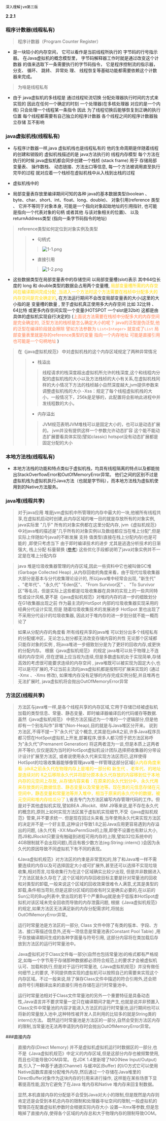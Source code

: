 `深入理解jvm第三版`

**2.2.1** 


### 程序计数器(线程私有)

>程序计数器（Program Counter Register）
- 是一块较小的内存空间， 它可以看作是当前线程所执行的
字节码的行号指示器。 在Java虚拟机的概念模型里， 字节码解释器工作时就是通过改变这个计数器
的值来选取下一条需要执行的字节码指令， 它是程序控制流的指示器， 分支、 循环、 跳转、 异常处
理、 线程恢复等基础功能都需要依赖这个计数器来完成。


>为啥是线程私有 


- 由于 java虚拟机的多线程是 通过线程轮流切换 分配处理器执行时间的方式来实现的
因此在任何一个确定的时刻 一个处理器(在多核处理器 对应的是一个内核) 只会处理一个线程某一条指令
因此 为了线程切换后能够恢复到正确的执行位置 每个线程都需要有自己独立的程序计数器  各个线程之间的程序计数器独立存储 互不影响


### java虚拟机栈(线程私有)

- 与程序计数器一样,java 虚拟机栈也是线程私有的 他的生命周期是伴随着线程的创建和销毁的 
虚拟机栈描述的是 java方法执行的 线程内存模型 每个方法在执行的时候 java虚拟机都会同步创建一个栈桢 (stack frame) 
用于 存储局部变量表、 操作数栈、 动态链接、方法出口等信息, 每一个方法被调用直至执行完毕的过程 就对应着一个栈桢在虚拟机栈中从入栈到出栈的过程


- 虚拟机栈中的 
- 局部变量表存放里编译期间可知的各种 java的基本数据类型(boolean 、byte、char、short、int、float、long、double)、
对象引用(reference 类型 、 它并不等同于对象本身, 可能是一个指向对象起始地址的引用指针, 也可能是指向一个代表对象的句柄 或者其他 与该对象相关的位置)、
以及 returnAddress类型 (指向一条字节码指令的地址)

>reference类型如何定位到对象实例及类型
> > - 句柄式 
> > >![1-1.png](noteImage/1-1.png) 
> > - 直接引用
> > > ![1-2.png](noteImage/1-2.png)

- 这些数据类型在局部变量表中的存储空间 以局部变量槽(slot)表示  其中64位长度的 long 和 double类型的数据会占用两个变量槽,
<span style="color: gold">局部变量槽所需的内存空间在编译期间完成分配 ,当进入一个方法时这个方法需要在栈桢中分配多大的内存空间是完全确定的</span>, 
在方法运行期间不会改变局部变量表的大小(这里的大小指的是 变量槽的数量 , 至于虚拟机真正使用多大内存空间 比如 32比特 、64比特 或更多内存空间实现一个变量(HOTSPOT 一个slot是32bit) 这都是由具体的虚拟机实现自行决定的)
(<span style="color: coral">上面说方法需要在栈桢中分配多大的内存空间是完全确定的, 泛型方法的栈桢是怎么确定大小的呢？ java的泛型是伪泛型,他的泛型在编译阶段就会擦除 譬如方法参数为 `List<Integer>` 就变成了`List` 局部变量表里就是存的reference类型的变量 指向一个内存地址 可能是直接引用也可能是一个句柄地址 </span>)


>在《java虚拟机规范》 中对虚拟机栈的这个内存区域规定了两种异常情况 
> > - 栈溢出  
> > > 线程请求的栈深度超出虚拟机所允许的栈深度,这个和线程内分配的虚拟机栈的大小以及方法栈桢的大小有关系,在虚拟机栈同样的大小情况下方法的栈桢越小自然深度越大,jvm提供参数来调整虚拟机栈的大小
-Xss：规定了每个线程虚拟机栈的大小，一般情况下，256k是足够的，此配置将会影响此进程中并发线程数的大小。
> > - 内存溢出 
> > > JVM规范表明JVM堆栈可以是固定大小的，也可以是动态扩展的。 jvm并没有提供这样一个参数允许动态扩容  这个能不能动态扩展要看具体实现(譬如classic) hotspot没有动态扩展都是固定分配的大小

### 本地方法栈(线程私有)
- 本地方法栈的功能和特点类似于虚拟机栈，均具有线程隔离的特点以及都能抛出StackOverflowError和OutOfMemoryError异常。
  他们之间的区别不过是虚拟机栈为虚拟机执行Java方法（也就是字节码），而本地方法栈为虚拟机使用到的Native方法服务。


### java堆(线程共享)

> 对于java应用  堆是jvm虚拟机中所管理的内存中最大的一块,他被所有线程共享,在虚拟机启动时创建,此内存区域的唯一目的就是存放所有的对象实例,
java实际里 "几乎" 所有的对象实例都在这里分配内存, jvm《虚拟机规范》中对java堆的描述是"几乎所有的对象实例以及数组都应当在堆上分配",但是实际上伴随如今java的不断发展
支持 值类型(直接在栈上分配内存)也是可能的 ,即使只考虑当下 由于即时编译技术的进步 尤其是逃逸分析技术的日渐强大, 栈上分配 标量替换 ([参考](https://www.cnblogs.com/BlueStarWei/p/9358757.html)) 这些优化手段都说明了java对象实例并不一定是在堆上分配内存


>java 堆是垃圾收集器管理的内存区域,因此一些资料中它也被叫做GC堆(Garbage Collected Heap) ,从内存回收的角度来看，由于现代垃圾收集器大部分是基本与分代收集理论设计的, 所以java堆中经常会出现,
"新生代" 、"老年代"、"永久代" "Eden区"、 "From Survivor区" 、 "To Survivor区"等名词，但是实际上这些都是垃圾收集器在具体的实现上的一些共同特性或设计风格,更不是《java虚拟机规范》对堆的内存的进一步的细致划分
在G1收集器出现之前 作为最主流的HotSpot 内部的垃圾收集器实现采用的经典分代设计实现,但是 随着垃圾收集技术的发展进步 HotSpot 里也出现了不采用分代设计的垃圾收集器,
因此对于堆内存的进一步划分就不能一概而论了 


> 如果从分配内存的角度看 所有线程共享的java堆 可以划分出多个线程私有的分配缓冲区，无论怎么划分都无法改变存储内容的共性
无论那个区域都只能存对象的实例 , 将java堆进一步细致划分是为了更好的回收内存,或更快的分配内存。
根据《java虚拟机规范》 的规定 java堆可以处于物理上不连续的内存空间 ,但在逻辑上应当视为连续,但是多数虚拟机处于实现简单,存储高效的考虑很可能要求连续的内存空间
, java堆既可以被实现为固定大小,也可以是可扩展的,不过当前主流的java虚拟机都是按照可扩展来实现的 (通过 -Xmx  、-Xms 修改), 如果堆内存没有足够的内存完成实例分配,并且堆再也无法扩展时,
java虚拟机将会抛出OutOfMemoryError异常


### 方法区(线程共享)


>方法区与java堆一样,是各个线程共享的内存区域,它用于存储已经被虚拟机加载的类型信息、常量、静态变量、即时编译器编译后的代码缓存等数据. 虽然《java虚拟机规范》 中把方法区描述为一个堆的一个逻辑部分,但是他却有一个别名叫作"非堆"(Non-Heap),目的就是与Java堆区分开来。
说到方法区,不得不提一下"永久代"这个概念,尤其是在jdk8之前,许多Java程序员都习惯在HotSpot虚拟机上开发,部署程序,很多人都习惯于把方法区称呼为"永久代"(Premanent Generation) 将这两者混为一谈,但是本质上这两者并不等价,仅仅是因为当时的HotSpot虚拟机设计团队选择把收集器的分带设计设计扩展至方法区,
或者说使用永久代来实现方法区而已,这样使得HotSpot的垃圾收集器能够像管理java堆一样管理这部分区域(<span style="color: gold">从内存角度来看: jdk8之前永久代在物理内存上是堆的一部分和 新生代 、老年代、的地址是连续对的 8之后移除永久代并将部分原本永久代存放的内容移到位于本地内存的元空间上存放,
从存储内容来看：在原来的永久代划分中，永久代用来存放类的元数据信息、静态变量以及常量池等。现在类的元信息存储在元空间中，静态变量和常量池等并入堆中，相当于原来的永久代中的数据，被元空间和堆内存给瓜分了
</span>),省去专门为方法区编写内存管理代码的工作。但是对于其他虚拟机实现,譬如BEA JRockit、IBM J9等来说,是不存在永久代的概念的,原则上如何实现方法区属于虚拟机实现细节,不受《java虚拟机规范》管束,并不要求统一. 但是现在回过头来看,当年使用永久代来实现方法区的决定并不是一个好主意,这种设计导致1.8之前Java应用更容易遇到内存溢出的问题,
(永久代有 -XX:MaxPermSize的上限,即使不设置也有默认大小,而J9和JRockit只要没有触碰到进程可用内存的上限,譬如32位系统中的4GB限制就不会出现问题),而且有极少数方法(eg:String::intern() )会因为永久代的原因导致不同虚拟机下有不同的表现。

>《Java虚拟机规范》对方法区的约束是非常宽松的,除了和Java堆一样不需要连续的内存以及可选择固定大小或可扩展外,甚至还可以选择不实现垃圾收集,相对而言,垃圾收集行为在这个区域确实比较少出现,
但是并非数据进入了方法区就永久存在了,这个区域的内存回收目标主要是针对常量池的回收和对类型的卸载,一般来说这个区域的回收效果很难令人满意,尤其是类型的卸载,条件相当苛刻,但是这部分区域的回收有时又是确实必要的,在以前的Sun公司的Bug列表中,曾出现的若干个严重Bug就是由于低版本HotSpot虚拟机对该区域未完全回收而导致的内存泄露问题,
根据《Java虚拟机规范》的规定,如果方法区无法满足新的内存分配需求时,将抛出OutOfMemoryError异常。

> 运行时常量池是方法区的一部分, Class 文件中除了有类的版本、字段、方法、接口等描述信息外,还有一项信息是常量池表(Constant Pool Table) ,用于存放编译期间生成的各种字面量与符号引用,
这部分内容将在类加载后存放到方法区的运行时常量池中。

>Java虚拟机对于Class文件每一部分(自然也包括常量池)的格式都有严格规定,如每一个字节用于存储那种数据都必须符合规范上的要求才会被虚拟机认可、加载和执行,但是对于运行时常量池,《Java虚拟机规范》并没有做任何细节上的要求,
不同提供商实现的虚拟机可以按照自己的需要来实现这个内存区域。不过一般来说,除了保存Class文件中描述的符合引用外,还会把由符号引用翻译出来的直接引用也存储在运行时常量池中。

> 运行时常量池相对于Class文件常量池的另外一个重要特征是具备动态性,Java语言并不要求常量一定只在编译期间才能产生,也就是说并非预置入Class文件中常量池的内容才能进入方法区的运行时常量池,运行期间也可以将新的常量放入池中,这种特性被开发人员利用的比较多的就是String类的intern()方法。
既然运行时常量池是方法区的一部分,自然会受到方法区内存的限制,当常量池无法再申请到内存时会抛出OutOfMemoryError异常。


###直接内存 

> 直接内存(Direct Memory) 并不是虚拟机虚拟机运行时数据区的一部分,也不是《Java虚拟机规范》中定义的内存区域,但是这部分内存也被频繁使用,而且也可能导致OOM异常。
在JDK 1.4里新增了NIO(New Input/Output) 类,引入了一种基于通道(Channel) 与缓冲区(Buffer) 的I/O方式它可以使用Native函数库直接分配堆外内存,然后通过一个存储在Java堆里的DirectBuffer对象作为这块内存的引用来进行操作,
这样能在某些场景下显著提高性能,因为它避免了在Java 堆内存和Native 堆内存来回复制数据。

> 显然,本机直接内存的分配是不会受到Java对大小的限制,但是既然是内存则肯定还是会受到本机总内存的限制和处理器寻址空间的限制,一般虚拟机的管理员在配置虚拟机参数时会根据实际内存大小
>设置—Xmx等参数,但是忽略掉了直接内存,使得各个区域的内存总和大于物理内存的限制导致OOM。






























